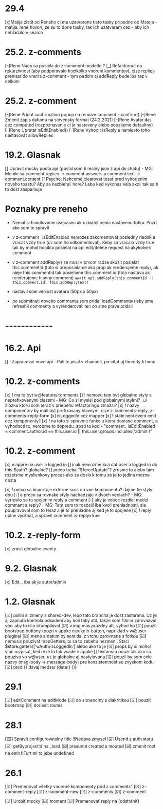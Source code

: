 # 29.4 
[x]Matija zistit od Reneho ci ma uzatvorene tieto tasky pripadne od Mateja 
	- matija: rene hovori, ze su to done tasky, tak ich uzatvaram cez - aby ich nehladalo v search

# 25.2. z-comments
[-]Rene Naco sa posiela do z-comment modelId ?
[_] Refactornut na rekurzivnost (aby podporovalo hocikolko vnoreni kommentov), cize replies preniest do vnutra z-comment
	- tym padom aj addReply bude iba raz v celkom
# 25.2. z-comment
[-]Rene Pridat confirmation popup na remove comment - confirm()
[-]Rene Zmenit zapis datumu na slovensky format (24.2.2021)
[-]Rene Avatar dat cez computed (rozpoznavanie ci je nastaveny alebo pouzijeme defaultny)
[-]Rene Upratat isEditEnabled()
[-]Rene Vyhodit isReply a namiesto toho nastavovat allowReplies







# 19.2. Glasnak
[] Upravit mocky podla api (poslal som ti realny json z api do chatu)
	- MG: Menilo sa comment.replies -> comment.answers a comment.text -> comment.content
[] Psycho: Nehceme clearovat toast pred vyhodenim noveho toastu? Aby sa nezbierali hore? Lebo ked vykonas vela akcii tak sa ti to dost zaspamuje

# Poznaky pre reneho
- Nemal si handlovanie usecaseu ak uzivatel nema nastavenu fotku. Pozri ako som to spravil

- v z-comment _isEditEnabled nemozes zakomentovat posledny riadok a vracat vzdy true (uz som ho odkomentoval). Keby sa vracalo vzdy true tak by mohol hocikto posielat na api edit/delete request na akykolvek comment

- v z-comment addReply() sa musi v prvom radse skusit posielat this.commentId (toto si preposielame ako prop ak renderujeme reply), ak nieje this.commentId tak posielame this.comment.id (toto nastava ak renderujeme hlavny comment) `await api.addReply(this.commentId || this.comment.id, this.addReplyText)`

- nastavil som velkost avatara (50px x 50px)

- po submitnuti noveho commentu som pridal loadComments() aby sme refreshli commenty a vyrenderovali ten co sme prave pridali


# ------------

# 16.2. Api
[] ! Zapracovat nove api
	- Pali to pisal v channeli, precitat aj thready k tomu






# 10.2. z-comments
[x] ! ma to byt w@feature/comments
[] ! nemozu tam byt globalne styly s neprefixovanymi classmi
	- MG: Co si myslel pod globalnymi stylmi? _ui zlozku ktoru som teraz v priebehu refactoringu zmazal?
[x] ! nazvy componentov by mali byt prefixovany hlavnym, cize z-comments-reply, z-comments-reply-form
[x] isLoggedIn cez mapper
[x] ! stale neni event emit cez komponenty?
[x] ! na toto si spravme funkciu ktora dostane comment, a vyhodnoti to, nerobme to dopredu, spati to kod
    - "comment._isEditEnabled = comment.author.id == this.user.id || this.user.groups.includes('admin')"


# 10.2. z-comment
[x] mappre na user a logged in
    [] inak nemozme kua dat user a logged in do this.$auth? globalne?
[] preco treba "$forceUpdate"? zrusme to alebo tam rozpisme myslienkovy proces ako sa doslo k tomu ze je to jedina mozna cesta

[x] ! preco sa importuje externe scss do vue komponentu? dajme tie styly dnu
    [-] a preco sa rovnake styly nachadzaju v dvoch veciach?
		- MG: vyriesilo sa to spojenim reply a comment
    [-] aky je vobec rozdiel medzi comment a reply?
		- MG: Tam som to rozdelil iba kvoli prehladnosti, ale poupravoval som to teraz a je to prehladne aj ked je to spojene
[x] ! reply uplne vydrbat, a spravit comment is-reply=true

# 10.2. z-reply-form
[x] zrusit globalne eventy



# 9.2. Glasnak
[x] Edit... iba ak je autor/admin

# 1.2. Glasnak
[☑] pullni si zmeny z shared-dev, lebo tato brancha je dost zastarana. Uz je aj zapnuta kontrola odsadeni aby boli taby atd, takze som 10min zarovnaval veci aby to islo skompilovat
[☑] v img mas prazdny alt, vyhod ho
[☑] pouzit bootstrap buttony (pozri v appke njeake b-button, napriklad v w@user plugine)
[☑] meno a datum by som dal z vrchu zarovnane s fotkou
[☑] nemusis pouzivat mapGetters, tu sa to zabehu nezmeni. Staci $store.getters['wAuth/isLoggedIn'] alebo ako to je
[☑] props by si mohol viac rozpisat, kedze je to tak vsade v appke
[] textareau pouzi tak ako sa pouziva vo w@user, uz je globalne aj nastylovana
[☑] pouzil by som cele nazvy (msg-body -> message-body) pre konzistentnost so zvyskom kodu
[☑] pred {} davaj medzer (data() {})



# 29.1
[☑] editComment na editMode
[☑] do slovenciny s diakritikou
[☑] pouzit bootstrap
[☑] doriesit routes


# 28.1
[🖾] Spravit configurovatelny title !!Nedava zmysel
[☑] Userid z auth storu
[☑] getByprojectId na _load
[☑] presunut created a mouted
[☑] zmenit root na emit !!Furt mi to jebe undefined

# 26.1
[☑] Premenovať všetky vnorené komponenty pod z comments"
    [☑] z-comment-reply
    [☑] z-comment-new
    [☑] z-comments
    [☑] z-comment

[☑] Urobiť mocky
[☑] moment
[☑] Premenovať reply na (odstrániť)
